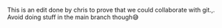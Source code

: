 
This is an edit done by chris to prove that we could collaborate with git.,. Avoid doing stuff in the main branch though😅

